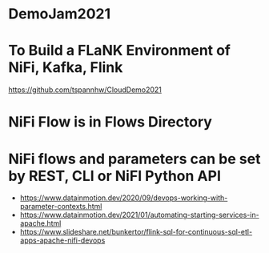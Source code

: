 # DemoJam2021


# To Build a FLaNK Environment of NiFi, Kafka, Flink

https://github.com/tspannhw/CloudDemo2021

# NiFi Flow is in Flows Directory

# NiFi flows and parameters can be set by REST, CLI or NiFI Python API

* https://www.datainmotion.dev/2020/09/devops-working-with-parameter-contexts.html
* https://www.datainmotion.dev/2021/01/automating-starting-services-in-apache.html
* https://www.slideshare.net/bunkertor/flink-sql-for-continuous-sql-etl-apps-apache-nifi-devops


